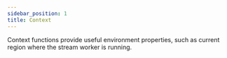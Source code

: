 ```yaml
---
sidebar_position: 1
title: Context
---
```


Context functions provide useful environment properties, such as current region where the stream worker is running.